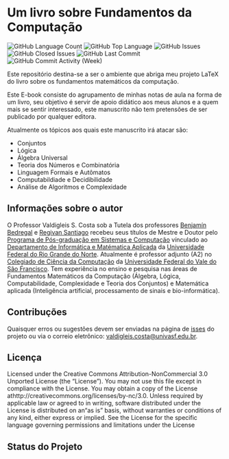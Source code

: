 # Um livro sobre Fundamentos da Computação

<p align="left">
	<img alt="GitHub Language Count" src="https://img.shields.io/github/languages/count/valdigleis/Manuscrito" />
	<img alt="GitHub Top Language" src="https://img.shields.io/github/languages/top/valdigleis/Manuscrito" />
	<img alt="GitHub Issues" src="https://img.shields.io/github/issues/valdigleis/Manuscrito" />
	<img alt="GitHub Closed Issues" src="https://img.shields.io/github/issues-closed/valdigleis/Manuscrito" />
	<img alt="GitHub Last Commit" src="https://img.shields.io/github/last-commit/valdigleis/Manuscrito" />
	<img alt="GitHub Commit Activity (Week)" src="https://img.shields.io/github/commit-activity/w/valdigleis/Manuscrito" />
</p>

Este repositório destina-se a ser o ambiente que abriga meu projeto LaTeX do livro sobre os fundamentos matemáticos da computação.

Este E-book consiste do agrupamento de minhas notas de aula na forma de um livro, seu objetivo é servir de apoio didático aos meus alunos e a quem mais se sentir interessado, este manuscrito não tem pretensões de ser publicado por qualquer editora.

Atualmente os tópicos aos quais este manuscrito irá atacar são:

- Conjuntos
- Lógica
- Álgebra Universal
- Teoria dos Números e Combinatória
- Linguagem Formais e Autômatos
- Computabildiade e Decidibilidade
- Análise de Algoritmos e Complexidade

## Informações sobre o autor

O Professor Valdigleis S. Costa sob a Tutela dos professores [Benjamín Bedregal](https://docente.ufrn.br/2212166/perfil/) e [Regivan Santiago](https://docente.ufrn.br/1345816/perfil)  recebeu seus títulos de Mestre e Doutor  pelo [Programa de Pós-graduação em Sistemas e Computação](https://sigaa.ufrn.br/sigaa/public/programa/portal.jsf?id=73) vínculado ao [Departamento de Informática e Matématica Aplicada](https://www.dimap.ufrn.br) da [Universidade Federal do Rio Grande do Norte](https://www.ufrn.br/). Atualmente é professor adjunto (A2) no [Colegiado de Ciência da Computação](https://portais.univasf.edu.br/ccicomp) da [Universidade Federal do Vale do São Francisco](https://www.portais.univasf.edu.br). Tem experiência no ensino e pesquisa nas áreas de Fundamentos Matemáticos da Computação (Álgebra, Lógica, Computabilidade, Complexidade e Teoria dos Conjuntos) e Matemática aplicada (Inteligência artificial, processamento de sinais e bio-informática).


## Contribuções

Quaisquer erros ou sugestões devem ser enviadas na página de [isses](https://github.com/valdigleis/Livro-FMC/issues) do projeto ou via o correio eletrônico: valdigleis.costa@univasf.edu.br.


## Licença
Licensed under the Creative Commons Attribution-NonCommercial 3.0 Unported License
(the “License”). You may not use this file except in compliance with the License. You
may obtain a copy of the License athttp://creativecommons.org/licenses/by-nc/3.0.
Unless required by applicable law or agreed to in writing, software distributed under the
License is distributed on an“as is” basis, without warranties or conditions of
any kind, either express or implied. See the License for the specific language governing
permissions and limitations under the License

## Status do Projeto


